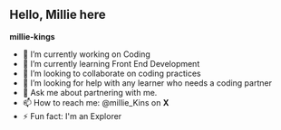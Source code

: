 ## Hello, Millie here
**millie-kings**
- 🔭 I’m currently working on Coding
- 🌱 I’m currently learning Front End Development
- 👯 I’m looking to collaborate on coding practices
- 🤔 I’m looking for help with any learner who needs a coding partner
- 💬 Ask me about partnering with me.
- 📫 How to reach me: @millie_Kins on **X**
- ⚡ Fun fact: I'm an Explorer
